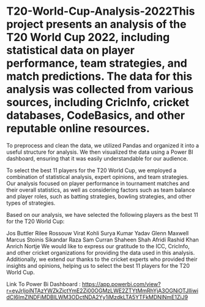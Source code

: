 # T20-World-Cup-Analysis-2022This project presents an analysis of the T20 World Cup 2022, including statistical data on player performance, team strategies, and match predictions. The data for this analysis was collected from various sources, including CricInfo, cricket databases, CodeBasics, and other reputable online resources.

To preprocess and clean the data, we utilized Pandas and organized it into a useful structure for analysis. We then visualized the data using a Power BI dashboard, ensuring that it was easily understandable for our audience.

To select the best 11 players for the T20 World Cup, we employed a combination of statistical analysis, expert opinions, and team strategies. Our analysis focused on player performance in tournament matches and their overall statistics, as well as considering factors such as team balance and player roles, such as batting strategies, bowling strategies, and other types of strategies.

Based on our analysis, we have selected the following players as the best 11 for the T20 World Cup:

Jos Buttler
Rilee Rossouw
Virat Kohli
Surya Kumar Yadav
Glenn Maxwell
Marcus Stoinis
Sikandar Raza
Sam Curran
Shaheen Shah Afridi
Rashid Khan
Anrich Nortje
We would like to express our gratitude to the ICC, CricInfo, and other cricket organizations for providing the data used in this analysis. Additionally, we extend our thanks to the cricket experts who provided their insights and opinions, helping us to select the best 11 players for the T20 World Cup.

Link To Power Bi Dashboard : https://app.powerbi.com/view?r=eyJrIjoiNTAzYWZkZjctYmE2Zi00OGMzLWE2ZTYtMmRhYjA3OGNiOTJlIiwidCI6ImZlNDFiMDBlLWM3ODctNDA2Yy1iMzdkLTA5YTFkMDNlNmE1ZiJ9 
